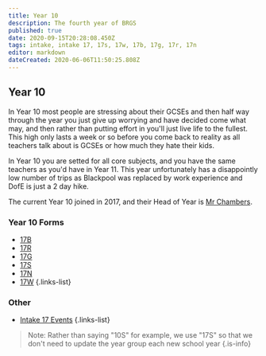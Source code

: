 ```yaml
---
title: Year 10
description: The fourth year of BRGS
published: true
date: 2020-09-15T20:28:08.450Z
tags: intake, intake 17, 17s, 17w, 17b, 17g, 17r, 17n
editor: markdown
dateCreated: 2020-06-06T11:50:25.808Z
---
```


## Year 10
 In Year 10 most people are stressing about their GCSEs and then half way through the year you just give up worrying and have decided come what may, and then rather than putting effort in you'll just live life to the fullest. This high only lasts a week or so before you come back to reality as all teachers talk about is GCSEs or how much they hate their kids.
 
 In Year 10 you are setted for all core subjects, and you have the same teachers as you'd have in Year 11. This year unfortunately has a disappointly low number of trips as Blackpool was replaced by work experience and DofE is just a 2 day hike.
 
The current Year 10 joined in 2017, and their Head of Year is [Mr Chambers](/teachers/mr-chambers).

### Year 10 Forms
- [17B](/students/intake17/b)
- [17R](/students/intake17/r)
- [17G](/students/intake17/g)
- [17S](/students/intake17/s)
- [17N](/students/intake17/n)
- [17W](/students/intake17/w)
{.links-list}

### Other
- [Intake 17 Events](/students/intake17/events)
{.links-list}

> Note:  Rather than saying "10S" for example, we use "17S" so that we don't need to update the year group each new school year
{.is-info}